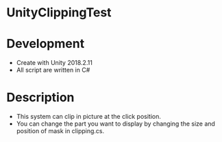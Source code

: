 # UnityClippingTest

# Development
- Create with Unity 2018.2.11
- All script are written in C# 

# Description
- This system can clip in picture at the click position.
- You can change the part you want to display by changing the size and position of mask in clipping.cs.
